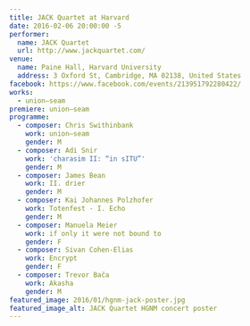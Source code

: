 ```yaml
---
title: JACK Quartet at Harvard
date: 2016-02-06 20:00:00 -5
performer:
  name: JACK Quartet
  url: http://www.jackquartet.com/
venue:
  name: Paine Hall, Harvard University
  address: 3 Oxford St, Cambridge, MA 02138, United States
facebook: https://www.facebook.com/events/213951792280422/
works:
  - union–seam
premiere: union–seam
programme:
  - composer: Chris Swithinbank
    work: union–seam
    gender: M
  - composer: Adi Snir
    work: 'charasim II: “in sITU”'
    gender: M
  - composer: James Bean
    work: II. drier
    gender: M
  - composer: Kai Johannes Polzhofer
    work: Totenfest - I. Echo
    gender: M
  - composer: Manuela Meier
    work: if only it were not bound to
    gender: F
  - composer: Sivan Cohen-Elias
    work: Encrypt
    gender: F
  - composer: Trevor Bača
    work: Akasha
    gender: M
featured_image: 2016/01/hgnm-jack-poster.jpg
featured_image_alt: JACK Quartet HGNM concert poster
---
```

